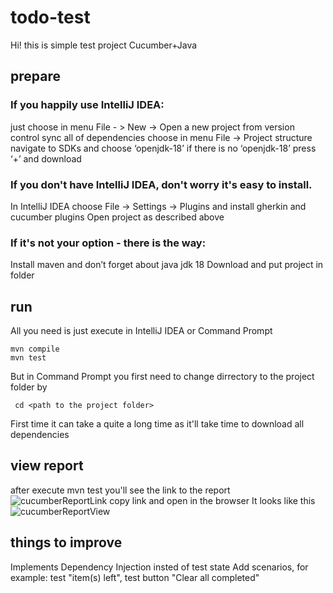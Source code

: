#   todo-test

Hi! this is simple test project Cucumber+Java

## prepare
### If you happily use IntelliJ IDEA:
just choose in menu File - > New -> Open a new project from version control 
sync all of dependencies
choose  in menu File -> Project structure
navigate to SDKs and choose ‘openjdk-18’
if  there is no ‘openjdk-18’ press ‘+’ and download 

### If you don't have IntelliJ IDEA, don't worry it's easy to install.
In IntelliJ IDEA choose File -> Settings -> Plugins and install gherkin and cucumber plugins
Open project as described above

### If it's not your option - there is the way:
Install maven and don’t forget about java jdk 18
Download and put project in folder

## run
All you need is just execute in IntelliJ IDEA or Command Prompt
```
mvn compile
mvn test
```
But in Command Prompt you first need to change dirrectory  to the project folder by 

``` cd <path to the project folder>```

First time it can take a quite a long time as it'll take time to download all dependencies


## view report

after execute mvn test you'll see the link to the report
![cucumberReportLink](https://user-images.githubusercontent.com/85211615/169688236-b5880dc2-c4f0-4126-a857-d9cb1e30cfdb.png)
copy link and open in the browser
It looks like this
![cucumberReportView](https://user-images.githubusercontent.com/85211615/169688254-424e9913-840a-455b-894a-727aafcfc3be.png)

## things to improve
Implements Dependency Injection insted of test state
Add scenarios, for example: test "item(s) left", test button "Clear all completed"


